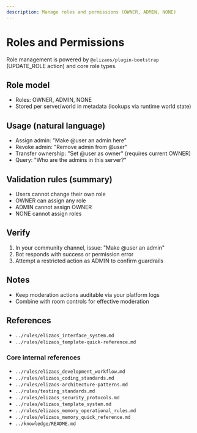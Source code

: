 ```yaml
---
description: Manage roles and permissions (OWNER, ADMIN, NONE)
---
```


# Roles and Permissions

Role management is powered by `@elizaos/plugin-bootstrap` (UPDATE_ROLE action) and core role types.

## Role model
- Roles: OWNER, ADMIN, NONE
- Stored per server/world in metadata (lookups via runtime world state)

## Usage (natural language)
- Assign admin: "Make @user an admin here"
- Revoke admin: "Remove admin from @user"
- Transfer ownership: "Set @user as owner" (requires current OWNER)
- Query: "Who are the admins in this server?"

## Validation rules (summary)
- Users cannot change their own role
- OWNER can assign any role
- ADMIN cannot assign OWNER
- NONE cannot assign roles

## Verify
1) In your community channel, issue: "Make @user an admin"
2) Bot responds with success or permission error
3) Attempt a restricted action as ADMIN to confirm guardrails

## Notes
- Keep moderation actions auditable via your platform logs
- Combine with room controls for effective moderation

## References
- `../rules/elizaos_interface_system.md`
- `../rules/elizaos_template-quick-reference.md`

### Core internal references
- `../rules/elizaos_development_workflow.md`
- `../rules/elizaos_coding_standards.md`
- `../rules/elizaos-architecture-patterns.md`
- `../rules/testing_standards.md`
- `../rules/elizaos_security_protocols.md`
- `../rules/elizaos_template_system.md`
- `../rules/elizaos_memory_operational_rules.md`
- `../rules/elizaos_memory_quick_reference.md`
- `../knowledge/README.md`
